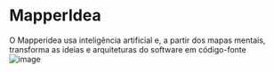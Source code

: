 # MapperIdea
O Mapperidea usa inteligência artificial e, a partir dos mapas mentais, transforma as ideias e arquiteturas do software em código-fonte  
![image](https://user-images.githubusercontent.com/88668826/129433341-54ca8fe4-64da-4f05-8a2d-9cf754ba572a.png)
